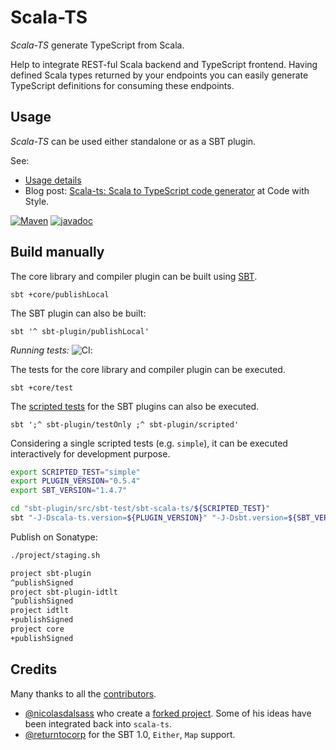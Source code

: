 # Scala-TS

*Scala-TS* generate TypeScript from Scala.

Help to integrate REST-ful Scala backend and TypeScript frontend.
Having defined Scala types returned by your endpoints you can easily generate TypeScript definitions for consuming these endpoints.

## Usage

*Scala-TS* can be used either standalone or as a SBT plugin.

See:

- [Usage details](docs/index.md#usage)
- Blog post: [Scala-ts: Scala to TypeScript code generator](http://codewithstyle.info/scala-ts-scala-typescript-code-generator/) at Code with Style.

[![Maven](https://img.shields.io/maven-central/v/io.github.scala-ts/scala-ts-core_2.13.svg)](http://search.maven.org/#search%7Cga%7C1%7Ca%3A%22scala-ts-core_2.13%22) [![javadoc](https://javadoc.io/badge2/io.github.scala-ts/scala-ts-core_2.13/0.5.4/javadoc.svg)](https://javadoc.io/doc/io.github.scala-ts/scala-ts-core_2.13/0.5.4)

## Build manually

The core library and compiler plugin can be built using [SBT](https://www.scala-sbt.org).

    sbt +core/publishLocal

The SBT plugin can also be built:

    sbt '^ sbt-plugin/publishLocal'

*Running tests:* ![CI](https://github.com/scala-ts/scala-ts/workflows/CI/badge.svg):

The tests for the core library and compiler plugin can be executed.

    sbt +core/test

The [scripted tests](https://www.scala-sbt.org/1.x/docs/Testing-sbt-plugins.html) for the SBT plugins can also be executed.

    sbt ';^ sbt-plugin/testOnly ;^ sbt-plugin/scripted'

Considering a single scripted tests (e.g. `simple`), it can be executed interactively for development purpose.

```bash
export SCRIPTED_TEST="simple"
export PLUGIN_VERSION="0.5.4"
export SBT_VERSION="1.4.7"

cd "sbt-plugin/src/sbt-test/sbt-scala-ts/${SCRIPTED_TEST}"
sbt "-J-Dscala-ts.version=${PLUGIN_VERSION}" "-J-Dsbt.version=${SBT_VERSION}"
```

Publish on Sonatype:

```bash
./project/staging.sh

project sbt-plugin
^publishSigned
project sbt-plugin-idtlt
^publishSigned
project idtlt
+publishSigned
project core
+publishSigned
```

## Credits

Many thanks to all the [contributors](https://github.com/scala-ts/scala-ts/graphs/contributors).

* [@nicolasdalsass](https://github.com/nicolasdalsass) who create a [forked project](https://github.com/Elium/scala-ts/tree/master). Some of his ideas have been integrated back into `scala-ts`.
* [@returntocorp](https://github.com/returntocorp) for the SBT 1.0, `Either`, `Map` support.
